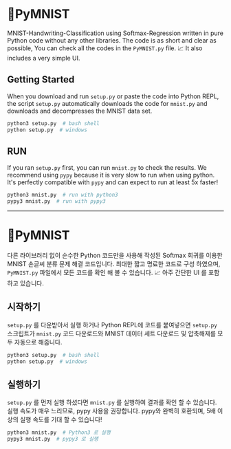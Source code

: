 # 🐍PyMNIST

MNIST-Handwriting-Classification using Softmax-Regression written in pure Python code without any other libraries. The code is as short and clear as possible, You can check all the codes in the `PyMNIST.py` file. 📈 It also includes a very simple UI.

## Getting Started

When you download and run `setup.py` or paste the code into Python REPL, the script `setup.py` automatically downloads the code for `mnist.py` and downloads and decompresses the MNIST data set.

```bash
python3 setup.py  # bash shell
python setup.py  # windows
```

## RUN

If you ran `setup.py` first, you can run `mnist.py` to check the results. We recommend using `pypy` because it is very slow to run when using python. It's perfectly compatible with `pypy` and can expect to run at least 5x faster!


```bash
python3 mnist.py  # run with python3
pypy3 mnist.py  # run with pypy3
```


---------------------------



# 🐍PyMNIST

다른 라이브러리 없이 순수한 Python 코드만을 사용해 작성된 Softmax 회귀를 이용한 MNIST 손글씨 분류 문제 해결 코드입니다. 최대한 짧고 명료한 코드로 구성 하였으며, `PyMNIST.py` 파일에서 모든 코드를 확인 해 볼 수 있습니다. 📈 아주 간단한 UI 를 포함하고 있습니다.

## 시작하기

`setup.py` 를 다운받아서 실행 하거나 Python REPL에 코드를 붙여넣으면 `setup.py` 스크립트가 `mnist.py` 코드 다운로드와 MNIST 데이터 세트 다운로드 및 압축해제를 모두 자동으로 해줍니다.

```bash
python3 setup.py  # bash shell
python setup.py  # windows
```

## 실행하기

`setup.py` 를 먼저 실행 하셨다면 `mnist.py` 를 실행하여 결과를 확인 할 수 있습니다. 실행 속도가 매우 느리므로, pypy 사용을 권장합니다. pypy와 완벽히 호환되며, 5배 이상의 실행 속도를 기대 할 수 있습니다!


```bash
python3 mnist.py  # Python3 로 실행
pypy3 mnist.py  # pypy3 로 실행
```

